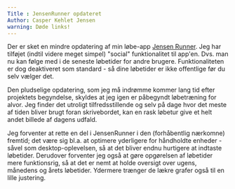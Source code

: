 ```yaml
---
Title : JensenRunner opdateret
Author: Casper Kehlet Jensen
warning: Døde links!
---
```


Der er sket en mindre opdatering af min løbe-app <a href="http://snemanden.com/jensenRunner/">Jensen Runner</a>. Jeg har tilføjet (indtil videre meget simpel) "social" funktionalitet til app'en. Dvs. man nu kan følge med i de seneste løbetider for andre brugere. Funktionaliteten er dog deaktiveret som standard - så dine løbetider er ikke offentlige før du selv vælger det.

Den pludselige opdatering, som jeg må indrømme kommer lang tid efter projektets begyndelse, skyldes at jeg igen er påbegyndt løbetræning for alvor. Jeg finder det utroligt tilfredsstillende og selv på dage hvor det meste af tiden bliver brugt foran skrivebordet, kan en rask løbetur give et helt andet billede af dagens udfald.

Jeg forventer at rette en del i JensenRunner i den (forhåbentlig nærkomne) fremtid; det være sig bl.a. at optimere yderligere for håndholdte enheder - såvel som desktop-oplevelsen, så at det bliver endnu hurtigere at indtaste løbetider. Derudover forventer jeg også at gøre opgørelsen af løbetider mere funktionsrig, så at det er nemt at holde oversigt over ugens, månedens og årets løbetider. Ydermere trænger de lækre grafer også til en lille justering.